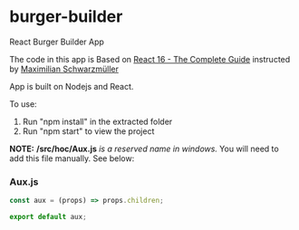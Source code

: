 # burger-builder
React Burger Builder App

The code in this app is Based on [React 16 - The Complete Guide](https://www.udemy.com/react-the-complete-guide-incl-redux) instructed by [Maximilian Schwarzmüller](https://twitter.com/maxedapps)

App is built on Nodejs and React.

To use:

1) Run "npm install" in the extracted folder
2) Run "npm start" to view the project

**NOTE:** **/src/hoc/Aux.js** *is a reserved name in windows.* You will need to add this file manually. See below:  
### Aux.js
```javascript
const aux = (props) => props.children;

export default aux;
```